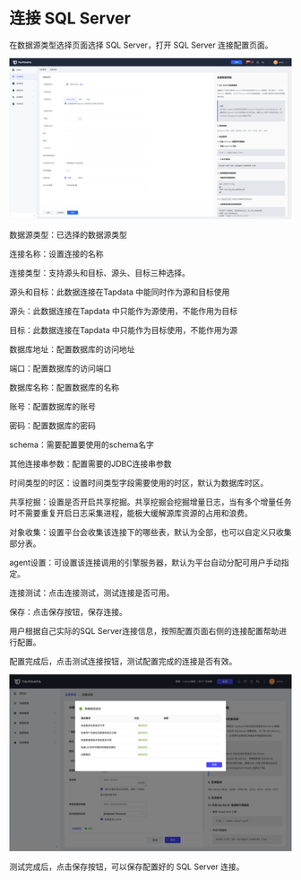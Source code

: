 # 连接 SQL Server

在数据源类型选择页面选择 SQL Server，打开 SQL Server 连接配置页面。

![](../../images/connect_sqlserver_1.png)



数据源类型：已选择的数据源类型

连接名称：设置连接的名称

连接类型：支持源头和目标、源头、目标三种选择。

源头和目标：此数据连接在Tapdata 中能同时作为源和目标使用

源头：此数据连接在Tapdata 中只能作为源使用，不能作用为目标

目标：此数据连接在Tapdata 中只能作为目标使用，不能作用为源

数据库地址：配置数据库的访问地址

端口：配置数据库的访问端口

数据库名称：配置数据库的名称

账号：配置数据库的账号

密码：配置数据库的密码

schema：需要配置要使用的schema名字

其他连接串参数：配置需要的JDBC连接串参数

时间类型的时区：设置时间类型字段需要使用的时区，默认为数据库时区。

共享挖掘：设置是否开启共享挖掘。共享挖掘会挖掘增量日志，当有多个增量任务时不需要重复开启日志采集进程，能极大缓解源库资源的占用和浪费。

对象收集：设置平台会收集该连接下的哪些表，默认为全部，也可以自定义只收集部分表。

agent设置：可设置该连接调用的引擎服务器，默认为平台自动分配可用户手动指定。

连接测试：点击连接测试，测试连接是否可用。

保存：点击保存按钮，保存连接。

用户根据自己实际的SQL Server连接信息，按照配置页面右侧的连接配置帮助进行配置。

配置完成后，点击测试连接按钮，测试配置完成的连接是否有效。

 

![](../../images/connect_sqlserver_2.png)

测试完成后，点击保存按钮，可以保存配置好的 SQL Server 连接。